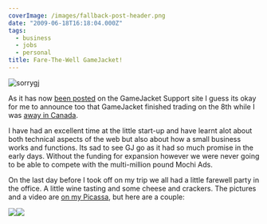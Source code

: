 ```yaml
---
coverImage: /images/fallback-post-header.png
date: "2009-06-18T16:18:04.000Z"
tags:
  - business
  - jobs
  - personal
title: Fare-The-Well GameJacket!
---
```


![sorrygj](/wp-content/uploads/2009/06/sorrygj.gif "sorrygj")

As it has now [been posted](https://support.gamejacket.com/forums/19376/entries/40976) on the GameJacket Support site I guess its okay for me to announce too that GameJacket finished trading on the 8th while I was [away in Canada](https://www.mikecann.co.uk/?p=554).

<!-- more -->

I have had an excellent time at the little start-up and have learnt alot about both technical aspects of the web but also about how a small business works and functions. Its sad to see GJ go as it had so much promise in the early days. Without the funding for expansion however we were never going to be able to compete with the multi-million pound Mochi Ads.

On the last day before I took off on my trip we all had a little farewell party in the office. A little wine tasting and some cheese and crackers. The pictures and a video are [on my Picassa](https://picasaweb.google.com/mike.cann/FarewellGJ09#), but here are a couple:

[![](https://lh3.ggpht.com/_vZ6zE_QJfu0/SjpSlANQ3pI/AAAAAAAAZ7k/gUNnRBb1LaI/s288/DSC03738.JPG)](https://picasaweb.google.com/lh/photo/kt-QnclqVpz1Ai5HdrE55A?feat=embedwebsite)[![](https://lh4.ggpht.com/_vZ6zE_QJfu0/SjpSiYzg1WI/AAAAAAAAZ7Q/3YmKiuP37YY/s288/DSC03736.JPG)](https://picasaweb.google.com/lh/photo/vwnFuHInOwfR0nRBkqzlNA?feat=embedwebsite)
